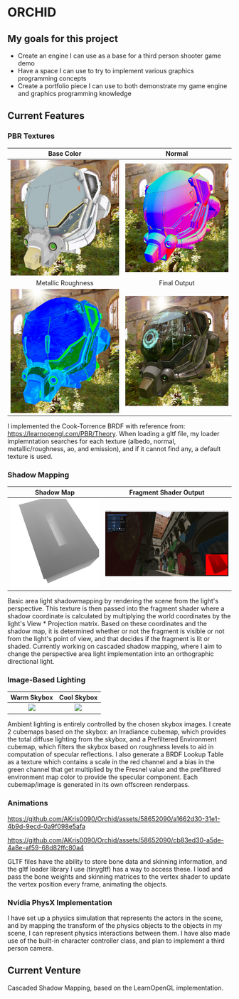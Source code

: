 # ORCHID

## My goals for this project
* Create an engine I can use as a base for a third person shooter game demo
* Have a space I can use to try to implement various graphics programming concepts
* Create a portfolio piece I can use to both demonstrate my game engine and graphics programming knowledge

## Current Features
### PBR Textures
|                                                     Base Color                                                  |                                                     Normal                                                                    |
| :-------------------------------------------------------------------------------------------------------------: | :---------------------------------------------------------------------------------------------------------------------------: |
|                                      ![](README_IMAGES/pbr/basecolor.png)                                       |                                          ![](README_IMAGES/pbr/normal.png)                                                    |
|                                                     Metallic Roughness                                          |                                                     Final Output                                                              |
|                                      ![](README_IMAGES/pbr/metallicroughness.png)                               |                                          ![](README_IMAGES/pbr/combined.png)                                                  |

I implemented the Cook-Torrence BRDF with reference from: https://learnopengl.com/PBR/Theory. When loading a gltf file, my loader implemntation searches for each texture (albedo, normal, metallic/roughness, ao, and emission), and if it cannot find any, a default texture is used. 

### Shadow Mapping
|                                      Shadow Map                          |          Fragment Shader Output                                          |
| :----------------------------------------------------------------------: | :----------------------------------------------------------------------: |
|                   ![](README_IMAGES/shadow/shadowmap-3.png)              |               ![](README_IMAGES/shadow/shadowmap-1.png)                  |

Basic area light shadowmapping by rendering the scene from the light's perspective. This texture is then passed into the fragment shader where a shadow coordinate is calculated by multiplying the world coordinates by the light's View * Projection matrix. Based on these coordinates and the shadow map, it is determined whether or not the fragment is visible or not from the light's point of view, and that decides if the fragment is lit or shaded. Currently working on cascaded shadow mapping, where I aim to change the perspective area light implementation into an orthographic directional light.


### Image-Based Lighting
|                                      Warm Skybox                         |                     Cool Skybox                                          |
| :----------------------------------------------------------------------: | :----------------------------------------------------------------------: |
|                   ![](README_IMAGES/IBL/blaze.png)                       |                    ![](README_IMAGES/IBL/sky.png)                        |

Ambient lighting is entirely controlled by the chosen skybox images. I create 2 cubemaps based on the skybox: an Irradiance cubemap, which provides the total diffuse lighting from the skybox, and a Prefiltered Environment cubemap, which filters the skybox based on roughness levels to aid in computation of specular reflections. I also generate a BRDF Lookup Table as a texture which contains a scale in the red channel and a bias in the green channel that get multiplied by the Fresnel value and the prefiltered environment map color to provide the specular component. Each cubemap/image is generated in its own offscreen renderpass.

### Animations

https://github.com/AKris0090/Orchid/assets/58652090/a1662d30-31e1-4b9d-9ecd-0a9f098e5afa

https://github.com/AKris0090/Orchid/assets/58652090/cb83ed30-a5de-4a8e-af59-68d82ffc80a4

GLTF files have the ability to store bone data and skinning information, and the gltf loader library I use (tinygltf) has a way to access these. I load and pass the bone weights and skinning matrices to the vertex shader to update the vertex position every frame, animating the objects. 

### Nvidia PhysX Implementation
I have set up a physics simulation that represents the actors in the scene, and by mapping the transform of the physics objects to the objects in my scene, I can represent physics interactions between them. I have also made use of the built-in character controller class, and plan to implement a third person camera.

## Current Venture
Cascaded Shadow Mapping, based on the LearnOpenGL implementation.
